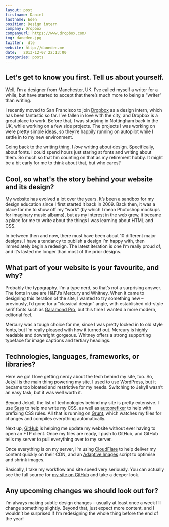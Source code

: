 ```yaml
---
layout: post
firstname: Daniel
lastname: Eden
position: Design intern
company: Dropbox
companyurl: https://www.dropbox.com/
img: daneden.jpg
twitter: _dte
website: http://daneden.me
date:   2013-12-07 22:13:00
categories: posts
---
```


## Let's get to know you first. Tell us about yourself.
Well, I’m a designer from Manchester, UK. I’ve called myself a writer for a while, but have started to accept that there’s much more to being a “writer” than writing.

I recently moved to San Francisco to join [Dropbox](http://dropbox.com) as a design intern, which has been fantastic so far. I’ve fallen in love with the city, and Dropbox is a great place to work. Before that, I was studying in Nottingham back in the UK, while working on a few side projects. The projects I was working on were pretty simple ideas, so they’re happily running on autopilot while I settle in to my new environment.

Going back to the writing thing, I *love* writing about design. Specifically, about fonts. I could spend hours just staring at fonts and writing about them. So much so that I’m counting on that as my retirement hobby. It might be a bit early for me to think about that, but who cares?

## Cool, so what's the story behind your website and its design?
My website has evolved a lot over the years. It’s been a sandbox for my design education since I first started it back in 2009. Back then, it was a place for me to show off my “work” (by which I mean Photoshop mockups for imaginary music albums), but as my interest in the web grew, it became a place for me to write about the things I was learning about HTML and CSS.

In between then and now, there must have been about 10 different major designs. I have a tendancy to publish a design I’m happy with, then immediately begin a redesign. The latest iteration is one I’m really proud of, and it’s lasted me longer than most of the prior designs.

## What part of your website is your favourite, and why?
Probably the typography. I’m a type nerd, so that’s not a surprising answer. The fonts in use are H&FJ’s Mercury and Whitney. When it came to designing this iteration of the site, I wanted to try something new – previously, I’d gone for a “classical design” angle, with established old-style serif fonts such as [Garamond Pro](https://typekit.com/fonts/adobe-garamond-pro), but this time I wanted a more modern, editorial feel.

Mercury was a tough choice for me, since I was pretty locked in to old style fonts, but I’m really pleased with how it turned out. Mercury is highly readable and downright gorgeous. Whitney offers a strong supporting typeface for image captions and tertiary headings.

## Technologies, languages, frameworks, or libraries?
Here we go! I love getting nerdy about the tech behind my site, too. So, [Jekyll](http://jekyllrb.com) is the main thing powering my site. I used to use WordPress, but it became too bloated and restrictive for my needs. Switching to Jekyll wasn’t an easy task, but it was well worth it.

Beyond Jekyll, the list of technologies behind my site is pretty extensive. I use [Sass](http://sass-lang.com) to help me write my CSS, as well as [autoprefixer](https://github.com/nDmitry/grunt-autoprefixer) to help with prefixing CSS rules. All that is running on [Grunt](http://gruntjs.com), which watches my files for changes and compiles everything automatically.

Next up, [GitHub](http://github.com) is helping me update my website without ever having to open an FTP client. Once my files are ready, I push to GitHub, and GitHub tells my server to pull everything over to my server.

Once everything is on my server, I’m using [CloudFlare](http://cloudflare.com) to help deliver my content quickly on their CDN, and an [Adaptive Images](http://adaptive-images.com) script to optimise and shrink images.

Basically, I take my workflow and site speed very seriously. You can actually see the full source for [my site on GitHub](https://github.com/daneden/daneden.me) and take a deeper look.

## Any upcoming changes we should look out for?
I’m always making subtle design changes – usually at least once a week I’ll change something slightly. Beyond that, just expect more content, and I wouldn’t be surprised if I’m redesigning the whole thing before the end of the year!